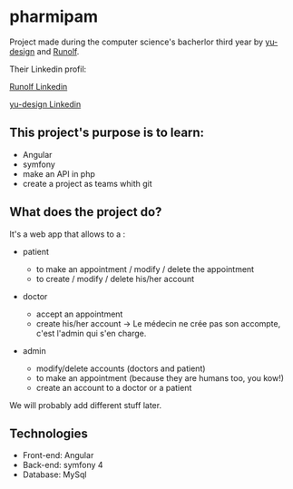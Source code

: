 # pharmipam

Project made during the computer science's bacherlor third year
by [yu-design] and [Runolf]. 

Their Linkedin profil: 

[Runolf Linkedin]

[yu-design Linkedin]

## This project's purpose is to learn:
* Angular
* symfony
* make an API in php
* create a project as teams whith git

[yu-design]:https://github.com/yu-design
[Runolf]:https://github.com/Runolf
[Runolf Linkedin]: https://www.linkedin.com/in/alexandre-liskiewicz-0288ba145/
[yu-design Linkedin]: https://www.linkedin.com/in/julien-deyaert-048a6b17b/

## What does the project do?

It's a web app that allows to a : 
* patient
	* to make an appointment / modify / delete the appointment
	* to create / modify / delete his/her account

* doctor
	* accept an appointment
	* create his/her account -> Le médecin ne crée pas son accompte, c'est l'admin qui s'en charge.

* admin
	* modify/delete accounts (doctors and patient)
	* to make an appointment (because they are humans too, you kow!)
	* create an account to a doctor or a patient

We will probably add different stuff later. 

## Technologies

* Front-end: Angular
* Back-end: symfony 4
* Database: MySql
